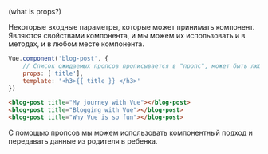 (what is props?)

Некоторые входные параметры, которые может принимать компонент.
Являются свойствами компонента, и мы можем их использовать и в методах, и в любом месте компонента. 

```js
Vue.component('blog-post', {
	// Список ожидаемых пропсов прописывается в "пропс", может быть любое количество
	props: ['title'], 
	template: '<h3>{{ title }} </h3>'
})
```
```html
<blog-post title="My journey with Vue"></blog-post>
<blog-post title="Blogging with Vue"></blog-post>
<blog-post title="Why Vue is so fun"></blog-post>
```

С помощью пропсов мы можем использовать компонентный подход и передавать данные из родителя в ребенка.